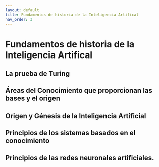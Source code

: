 ```yaml
---
layout: default
title: Fundamentos de historia de la Inteligencia Artifical
nav_order: 3
---
```




# Fundamentos de historia de la Inteligencia Artifical

## La prueba de Turing

## Áreas del Conocimiento que proporcionan las bases y el origen

## Origen y Génesis de la Inteligencia Artificial

## Principios de los sistemas basados en el conocimiento

## Principios de las redes neuronales artificiales.

